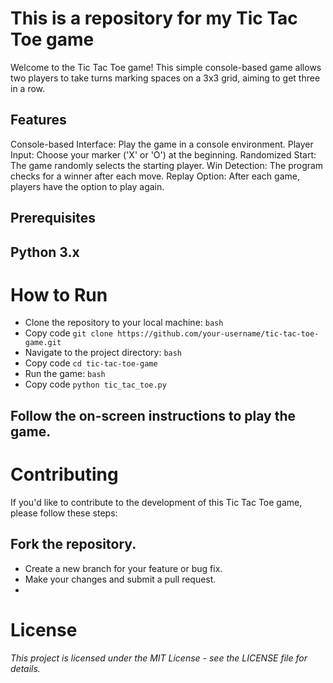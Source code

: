 This is a repository for my Tic Tac Toe game
=============================================

Welcome to the Tic Tac Toe game! This simple console-based game allows two players to take turns marking spaces on a 3x3 grid, aiming to get three in a row.

**Features**
--------
Console-based Interface: Play the game in a console environment.
Player Input: Choose your marker ('X' or 'O') at the beginning.
Randomized Start: The game randomly selects the starting player.
Win Detection: The program checks for a winner after each move.
Replay Option: After each game, players have the option to play again.

**Prerequisites**
-------------
Python 3.x
----------
**How to Run**
==========

-   Clone the repository to your local machine:
`bash`
-   Copy code
`git clone https://github.com/your-username/tic-tac-toe-game.git`
-   Navigate to the project directory:
`bash`
-   Copy code
``` cd tic-tac-toe-game ```
-   Run the game:
`bash`
-   Copy code
`python tic_tac_toe.py`
##  Follow the on-screen instructions to play the game.

**Contributing**
================
If you'd like to contribute to the development of this Tic Tac Toe game, please follow these steps:

##  Fork the repository.
-   Create a new branch for your feature or bug fix.
-   Make your changes and submit a pull request.
-   
**License**
===========
_This project is licensed under the MIT License - see the LICENSE file for details._

